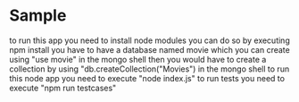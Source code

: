 # Sample
to run this app you need to install node modules you can do so by executing npm install you have to have a database named movie which you can create using "use movie" in the mongo shell then you would have to create a collection by using "db.createCollection("Movies") in the mongo shell to run this node app you need to execute "node index.js" to run tests you need to execute "npm run testcases"
